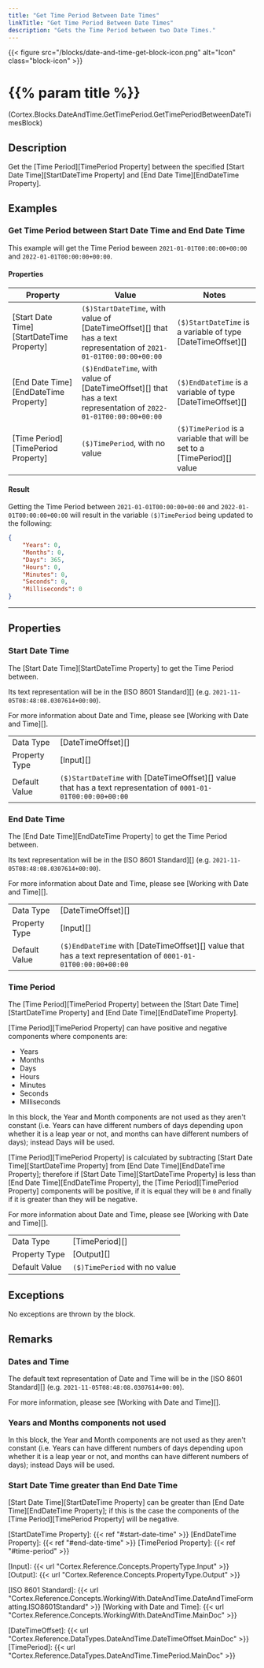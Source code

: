 ```yaml
---
title: "Get Time Period Between Date Times"
linkTitle: "Get Time Period Between Date Times"
description: "Gets the Time Period between two Date Times."
---
```


{{< figure src="/blocks/date-and-time-get-block-icon.png" alt="Icon" class="block-icon" >}}

# {{% param title %}}

<p class="namespace">(Cortex.Blocks.DateAndTime.GetTimePeriod.GetTimePeriodBetweenDateTimesBlock)</p>

## Description

Get the [Time Period][TimePeriod Property] between the specified [Start Date Time][StartDateTime Property] and [End Date Time][EndDateTime Property].

## Examples

### Get Time Period between Start Date Time and End Date Time

This example will get the Time Period beween `2021-01-01T00:00:00+00:00` and `2022-01-01T00:00:00+00:00`.

#### Properties

| Property           | Value                     | Notes                                    |
|--------------------|---------------------------|------------------------------------------|
| [Start Date Time][StartDateTime Property] | `($)StartDateTime`, with value of [DateTimeOffset][] that has a text representation of `2021-01-01T00:00:00+00:00` | `($)StartDateTime` is a variable of type [DateTimeOffset][] |
| [End Date Time][EndDateTime Property] | `($)EndDateTime`, with value of [DateTimeOffset][] that has a text representation of `2022-01-01T00:00:00+00:00` | `($)EndDateTime` is a variable of type [DateTimeOffset][] |
| [Time Period][TimePeriod Property] | `($)TimePeriod`, with no value | `($)TimePeriod` is a variable that will be set to a [TimePeriod][] value |

#### Result

Getting the Time Period between `2021-01-01T00:00:00+00:00` and `2022-01-01T00:00:00+00:00` will result in the variable `($)TimePeriod` being updated to the following:

```json
{
    "Years": 0, 
    "Months": 0, 
    "Days": 365, 
    "Hours": 0, 
    "Minutes": 0, 
    "Seconds": 0, 
    "Milliseconds": 0
}
```

***

## Properties

### Start Date Time

The [Start Date Time][StartDateTime Property] to get the Time Period between.

Its text representation will be in the [ISO 8601 Standard][] (e.g. `2021-11-05T08:48:08.0307614+00:00`).

For more information about Date and Time, please see [Working with Date and Time][].

| | |
|--------------------|---------------------------|
| Data Type | [DateTimeOffset][] |
| Property Type | [Input][] |
| Default Value | `($)StartDateTime` with [DateTimeOffset][] value that has a text representation of `0001-01-01T00:00:00+00:00`|

### End Date Time

The [End Date Time][EndDateTime Property] to get the Time Period between.

Its text representation will be in the [ISO 8601 Standard][] (e.g. `2021-11-05T08:48:08.0307614+00:00`).

For more information about Date and Time, please see [Working with Date and Time][].

| | |
|--------------------|---------------------------|
| Data Type | [DateTimeOffset][] |
| Property Type | [Input][] |
| Default Value | `($)EndDateTime` with [DateTimeOffset][] value that has a text representation of `0001-01-01T00:00:00+00:00`|

### Time Period

The [Time Period][TimePeriod Property] between the [Start Date Time][StartDateTime Property] and [End Date Time][EndDateTime Property].

[Time Period][TimePeriod Property] can have positive and negative components where components are:

* Years
* Months
* Days
* Hours
* Minutes
* Seconds
* Milliseconds

In this block, the Year and Month components are not used as they aren't constant (i.e. Years can have different numbers of days depending upon whether it is a leap year or not, and months can have different numbers of days); instead Days will be used.

[Time Period][TimePeriod Property] is calculated by subtracting [Start Date Time][StartDateTime Property] from [End Date Time][EndDateTime Property]; therefore if [Start Date Time][StartDateTime Property] is less than [End Date Time][EndDateTime Property], the [Time Period][TimePeriod Property] components will be positive, if it is equal they will be `0` and finally if it is greater than they will be negative.

For more information about Date and Time, please see [Working with Date and Time][].

| | |
|--------------------|---------------------------|
| Data Type | [TimePeriod][] |
| Property Type | [Output][] |
| Default Value | `($)TimePeriod` with no value |

## Exceptions

No exceptions are thrown by the block.

## Remarks

### Dates and Time

The default text representation of Date and Time will be in the [ISO 8601 Standard][] (e.g. `2021-11-05T08:48:08.0307614+00:00`).

For more information, please see [Working with Date and Time][].

### Years and Months components not used

In this block, the Year and Month components are not used as they aren't constant (i.e. Years can have different numbers of days depending upon whether it is a leap year or not, and months can have different numbers of days); instead Days will be used.

### Start Date Time greater than End Date Time

[Start Date Time][StartDateTime Property] can be greater than [End Date Time][EndDateTime Property]; if this is the case the components of the [Time Period][TimePeriod Property] will be negative.

[StartDateTime Property]: {{< ref "#start-date-time" >}}
[EndDateTime Property]: {{< ref "#end-date-time" >}}
[TimePeriod Property]: {{< ref "#time-period" >}}

[Input]: {{< url "Cortex.Reference.Concepts.PropertyType.Input" >}}
[Output]: {{< url "Cortex.Reference.Concepts.PropertyType.Output" >}}

[ISO 8601 Standard]: {{< url "Cortex.Reference.Concepts.WorkingWith.DateAndTime.DateAndTimeFormatting.ISO8601Standard" >}}
[Working with Date and Time]: {{< url "Cortex.Reference.Concepts.WorkingWith.DateAndTime.MainDoc" >}}

[DateTimeOffset]: {{< url "Cortex.Reference.DataTypes.DateAndTime.DateTimeOffset.MainDoc" >}}
[TimePeriod]: {{< url "Cortex.Reference.DataTypes.DateAndTime.TimePeriod.MainDoc" >}}
